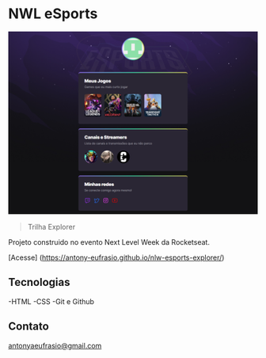 # NWL eSports 

![preview](./.github/preview.png)

> Trilha Explorer

Projeto construido no evento Next Level Week da Rocketseat.

[Acesse] (https://antony-eufrasio.github.io/nlw-esports-explorer/)

## Tecnologias

-HTML
-CSS
-Git e Github

## Contato

antonyaeufrasio@gmail.com
